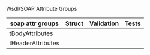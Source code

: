 Wsdl\SOAP Attribute Groups  

| soap attr groups | Struct | Validation | Tests |
| ---------------- | ------ | ---------- | ----- |
| tBodyAttributes
| tHeaderAttributes